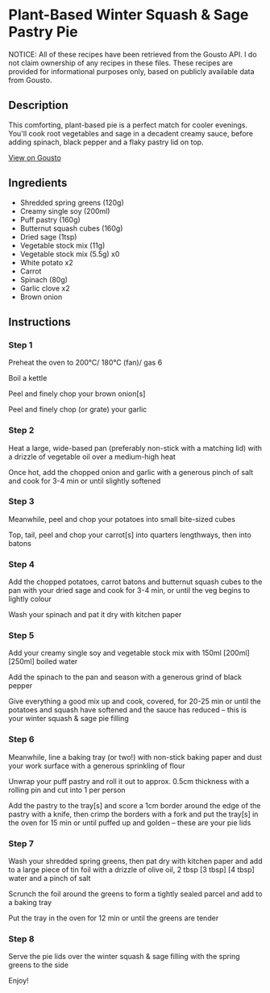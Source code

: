 # Plant-Based Winter Squash & Sage Pastry Pie

NOTICE: All of these recipes have been retrieved from the Gousto API. I do not claim ownership of any recipes in these files. These recipes are provided for informational purposes only, based on publicly available data from Gousto.

## Description

This comforting, plant-based pie is a perfect match for cooler evenings. You'll cook root vegetables and sage in a decadent creamy sauce, before adding spinach, black pepper and a flaky pastry lid on top. 

[View on Gousto](https://www.gousto.co.uk/recipes/cookbook/plant-based-winter-squash-sage-pastry-pie)

## Ingredients

- Shredded spring greens (120g)
- Creamy single soy (200ml)
- Puff pastry (160g)
- Butternut squash cubes (160g)
- Dried sage (1tsp)
- Vegetable stock mix (11g)
- Vegetable stock mix (5.5g) x0
- White potato x2
- Carrot
- Spinach (80g)
- Garlic clove x2
- Brown onion

## Instructions


### Step 1

Preheat the oven to 200°C/ 180°C (fan)/ gas 6

Boil a kettle

Peel and finely chop your brown onion[s]

Peel and finely chop (or grate) your garlic


### Step 2

Heat a large, wide-based pan (preferably non-stick with a matching lid) with a drizzle of vegetable oil over a medium-high heat

Once hot, add the chopped onion and garlic with a generous pinch of salt and cook for 3-4 min or until slightly softened


### Step 3

Meanwhile, peel and chop your potatoes into small bite-sized cubes

Top, tail, peel and chop your carrot[s] into quarters lengthways, then into batons


### Step 4

Add the chopped potatoes, carrot batons and butternut squash cubes to the pan with your dried sage and cook for 3-4 min, or until the veg begins to lightly colour

Wash your spinach and pat it dry with kitchen paper


### Step 5

Add your creamy single soy and vegetable stock mix with 150ml <span class="text-purple">[200ml] </span> <span class="text-danger">[250ml] </span>boiled water

Add the spinach to the pan and season with a generous grind of black pepper

Give everything a good mix up and cook, covered, for 20-25 min or until the potatoes and squash have softened and the sauce has reduced – this is your winter squash & sage pie filling


### Step 6

Meanwhile, line a baking tray (or two!) with non-stick baking paper and dust your work surface with a generous sprinkling of flour

Unwrap your puff pastry and roll it out to approx. 0.5cm thickness with a rolling pin and cut into 1 per person

Add the pastry to the tray[s] and score a 1cm border around the edge of the pastry with a knife, then crimp the borders with a fork and put the tray[s] in the oven for 15 min or until puffed up and golden – these are your pie lids


### Step 7

Wash your shredded spring greens, then pat dry with kitchen paper and add to a large piece of tin foil with a drizzle of olive oil, 2 tbsp <span class="text-purple">[3 tbsp]</span> <span class="text-danger">[4 tbsp]</span> water and a pinch of salt

Scrunch the foil around the greens to form a tightly sealed parcel and add to a baking tray

Put the tray in the oven for 12 min or until the greens are tender

### Step 8

Serve the pie lids over the winter squash & sage filling with the spring greens to the side

Enjoy!

